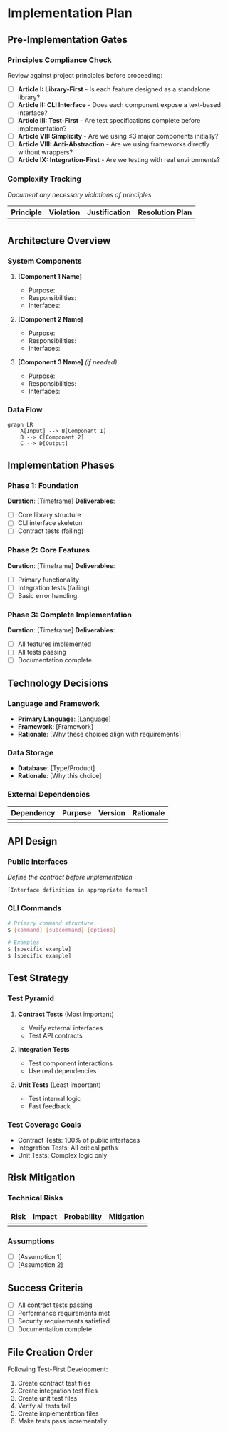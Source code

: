 # Implementation Plan

## Pre-Implementation Gates

### Principles Compliance Check
Review against project principles before proceeding:

- [ ] **Article I: Library-First** - Is each feature designed as a standalone library?
- [ ] **Article II: CLI Interface** - Does each component expose a text-based interface?
- [ ] **Article III: Test-First** - Are test specifications complete before implementation?
- [ ] **Article VII: Simplicity** - Are we using ≤3 major components initially?
- [ ] **Article VIII: Anti-Abstraction** - Are we using frameworks directly without wrappers?
- [ ] **Article IX: Integration-First** - Are we testing with real environments?

### Complexity Tracking
*Document any necessary violations of principles*

| Principle | Violation | Justification | Resolution Plan |
|-----------|-----------|---------------|-----------------|
| | | | |

## Architecture Overview

### System Components
1. **[Component 1 Name]**
   - Purpose: 
   - Responsibilities:
   - Interfaces:

2. **[Component 2 Name]**
   - Purpose:
   - Responsibilities:
   - Interfaces:

3. **[Component 3 Name]** *(if needed)*
   - Purpose:
   - Responsibilities:
   - Interfaces:

### Data Flow
```mermaid
graph LR
    A[Input] --> B[Component 1]
    B --> C[Component 2]
    C --> D[Output]
```

## Implementation Phases

### Phase 1: Foundation
**Duration**: [Timeframe]
**Deliverables**:
- [ ] Core library structure
- [ ] CLI interface skeleton
- [ ] Contract tests (failing)

### Phase 2: Core Features
**Duration**: [Timeframe]
**Deliverables**:
- [ ] Primary functionality
- [ ] Integration tests (failing)
- [ ] Basic error handling

### Phase 3: Complete Implementation
**Duration**: [Timeframe]
**Deliverables**:
- [ ] All features implemented
- [ ] All tests passing
- [ ] Documentation complete

## Technology Decisions

### Language and Framework
- **Primary Language**: [Language]
- **Framework**: [Framework]
- **Rationale**: [Why these choices align with requirements]

### Data Storage
- **Database**: [Type/Product]
- **Rationale**: [Why this choice]

### External Dependencies
| Dependency | Purpose | Version | Rationale |
|------------|---------|---------|-----------|
| | | | |

## API Design

### Public Interfaces
*Define the contract before implementation*

```
[Interface definition in appropriate format]
```

### CLI Commands
```bash
# Primary command structure
$ [command] [subcommand] [options]

# Examples
$ [specific example]
$ [specific example]
```

## Test Strategy

### Test Pyramid
1. **Contract Tests** (Most important)
   - Verify external interfaces
   - Test API contracts
   
2. **Integration Tests**
   - Test component interactions
   - Use real dependencies
   
3. **Unit Tests** (Least important)
   - Test internal logic
   - Fast feedback

### Test Coverage Goals
- Contract Tests: 100% of public interfaces
- Integration Tests: All critical paths
- Unit Tests: Complex logic only

## Risk Mitigation

### Technical Risks
| Risk | Impact | Probability | Mitigation |
|------|--------|-------------|------------|
| | | | |

### Assumptions
- [ ] [Assumption 1]
- [ ] [Assumption 2]

## Success Criteria
- [ ] All contract tests passing
- [ ] Performance requirements met
- [ ] Security requirements satisfied
- [ ] Documentation complete

## File Creation Order
Following Test-First Development:
1. Create contract test files
2. Create integration test files  
3. Create unit test files
4. Verify all tests fail
5. Create implementation files
6. Make tests pass incrementally